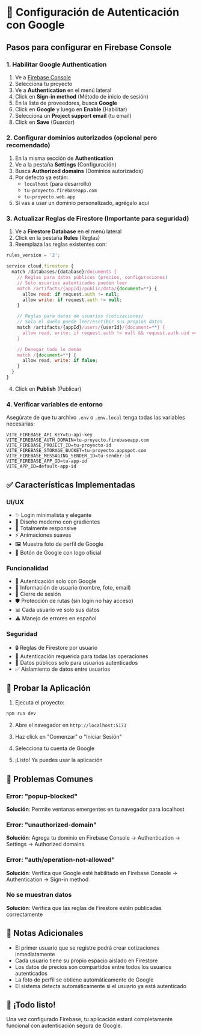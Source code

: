 # 🔐 Configuración de Autenticación con Google

## Pasos para configurar en Firebase Console

### 1. Habilitar Google Authentication

1. Ve a [Firebase Console](https://console.firebase.google.com/)
2. Selecciona tu proyecto
3. Ve a **Authentication** en el menú lateral
4. Click en **Sign-in method** (Método de inicio de sesión)
5. En la lista de proveedores, busca **Google**
6. Click en **Google** y luego en **Enable** (Habilitar)
7. Selecciona un **Project support email** (tu email)
8. Click en **Save** (Guardar)

### 2. Configurar dominios autorizados (opcional pero recomendado)

1. En la misma sección de **Authentication**
2. Ve a la pestaña **Settings** (Configuración)
3. Busca **Authorized domains** (Dominios autorizados)
4. Por defecto ya están:
   - `localhost` (para desarrollo)
   - `tu-proyecto.firebaseapp.com`
   - `tu-proyecto.web.app`
5. Si vas a usar un dominio personalizado, agrégalo aquí

### 3. Actualizar Reglas de Firestore (Importante para seguridad)

1. Ve a **Firestore Database** en el menú lateral
2. Click en la pestaña **Rules** (Reglas)
3. Reemplaza las reglas existentes con:

```javascript
rules_version = '2';

service cloud.firestore {
  match /databases/{database}/documents {
    // Reglas para datos públicos (precios, configuraciones)
    // Solo usuarios autenticados pueden leer
    match /artifacts/{appId}/public/data/{document=**} {
      allow read: if request.auth != null;
      allow write: if request.auth != null;
    }

    // Reglas para datos de usuarios (cotizaciones)
    // Solo el dueño puede leer/escribir sus propios datos
    match /artifacts/{appId}/users/{userId}/{document=**} {
      allow read, write: if request.auth != null && request.auth.uid == userId;
    }

    // Denegar todo lo demás
    match /{document=**} {
      allow read, write: if false;
    }
  }
}
```

4. Click en **Publish** (Publicar)

### 4. Verificar variables de entorno

Asegúrate de que tu archivo `.env` o `.env.local` tenga todas las variables necesarias:

```env
VITE_FIREBASE_API_KEY=tu-api-key
VITE_FIREBASE_AUTH_DOMAIN=tu-proyecto.firebaseapp.com
VITE_FIREBASE_PROJECT_ID=tu-proyecto-id
VITE_FIREBASE_STORAGE_BUCKET=tu-proyecto.appspot.com
VITE_FIREBASE_MESSAGING_SENDER_ID=tu-sender-id
VITE_FIREBASE_APP_ID=tu-app-id
VITE_APP_ID=default-app-id
```

## ✅ Características Implementadas

### UI/UX

- ✨ Login minimalista y elegante
- 🎨 Diseño moderno con gradientes
- 📱 Totalmente responsive
- ⚡ Animaciones suaves
- 🖼️ Muestra foto de perfil de Google
- 🎯 Botón de Google con logo oficial

### Funcionalidad

- 🔐 Autenticación solo con Google
- 👤 Información de usuario (nombre, foto, email)
- 🔄 Cierre de sesión
- 🛡️ Protección de rutas (sin login no hay acceso)
- 📊 Cada usuario ve solo sus datos
- ⚠️ Manejo de errores en español

### Seguridad

- 🔒 Reglas de Firestore por usuario
- 🔑 Autenticación requerida para todas las operaciones
- 🚫 Datos públicos solo para usuarios autenticados
- ✅ Aislamiento de datos entre usuarios

## 🚀 Probar la Aplicación

1. Ejecuta el proyecto:

```bash
npm run dev
```

2. Abre el navegador en `http://localhost:5173`

3. Haz click en "Comenzar" o "Iniciar Sesión"

4. Selecciona tu cuenta de Google

5. ¡Listo! Ya puedes usar la aplicación

## 🐛 Problemas Comunes

### Error: "popup-blocked"

**Solución**: Permite ventanas emergentes en tu navegador para localhost

### Error: "unauthorized-domain"

**Solución**: Agrega tu dominio en Firebase Console → Authentication → Settings → Authorized domains

### Error: "auth/operation-not-allowed"

**Solución**: Verifica que Google esté habilitado en Firebase Console → Authentication → Sign-in method

### No se muestran datos

**Solución**: Verifica que las reglas de Firestore estén publicadas correctamente

## 📝 Notas Adicionales

- El primer usuario que se registre podrá crear cotizaciones inmediatamente
- Cada usuario tiene su propio espacio aislado en Firestore
- Los datos de precios son compartidos entre todos los usuarios autenticados
- La foto de perfil se obtiene automáticamente de Google
- El sistema detecta automáticamente si el usuario ya está autenticado

## 🎉 ¡Todo listo!

Una vez configurado Firebase, tu aplicación estará completamente funcional con autenticación segura de Google.
